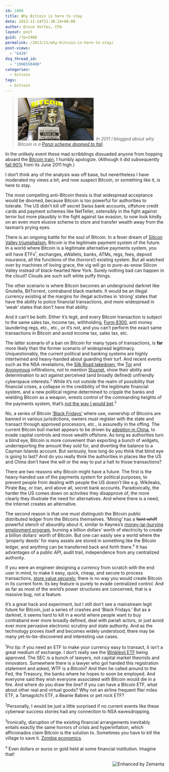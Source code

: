 ```yaml
---
id: 2468
title: Why Bitcoin is here to stay
date: 2013-11-24T21:38:24+00:00
author: Druce Vertes, CFA
layout: post
guid: /?p=2468
permalink: /2013/11/why-bitcoin-is-here-to-stay/
post-views:
  - "6428"
dsq_thread_id:
  - "1996550480"
categories:
  - bitcoin
tags:
  - bitcoin
---
```

>  *<a href="http://www.flickr.com/photos/22823034@N00/7297820998" target="_blank"><img title="Bitcoin Magazine" alt="Bitcoin Magazine" src="/assets/2020/7297820998_d94789a144_m.jpg" width="240" height="135" /></a>. In 2011 I blogged about why Bitcoin is a [Ponzi scheme doomed to fail](/2011/06/the-great-bitcoin-robbery/).*
<!--more-->
In the unlikely event these mad scribblings dissuaded anyone from hopping aboard the [Bitcoin train](http://bitcoincharts.com/charts/mtgoxUSD#rg730zczsg2011-11-26zeg2013-11-25ztgSzm1g10zm2g25), I humbly apologize. (Although it did subsequently [fall 90%](http://mobilemarketingandtechnology.com/2011/10/19/bitcoin-value-drops-90/) from its June 2011 high.)

I don’t think any of the analysis was off base, but nevertheless I have moderated my views a bit, and now suspect Bitcoin, or something like it, is here to stay.  
<!--more-->

  
The most compelling anti-Bitcoin thesis is that widespread acceptance would be doomed, because Bitcoin is too powerful for authorities to tolerate. The US didn’t kill off secret Swiss bank accounts, offshore credit cards and payment schemes like NetTeller, ostensibly in the fight against terror but more plausibly in the fight against tax evasion, to now look kindly on an even more elusive scheme to store and transfer wealth away from the taxman’s prying eyes.

There is an ongoing battle for the soul of Bitcoin. In a fever dream of [Silicon Valley triumphalism](http://startupboy.com/2013/11/07/bitcoin-the-internet-of-money/), Bitcoin is the legitimate payment system of the future. In a world where Bitcoin is a legitimate alternative payments system, you will have ETFs<sup><small>1</small></sup>, exchanges, eWallets, banks, ATMs, regs, fees, deposit insurance, all the functions of the (horrors!) existing system. But all watched over by machines of loving grace, the vig will go to pure-as-snow Silicon Valley instead of black-hearted New York. Surely nothing bad can happen in the cloud? Clouds are such soft white puffy things.

The other scenario is where Bitcoin becomes an underground darknet like Gnutella, BitTorrent, contraband black markets. It would be an illegal currency existing at the margins for illegal activities in ‘strong’ states that have the ability to police financial transactions, and more widespread in ‘weak’ states that don’t have that ability.

And it can’t be both. Either it’s legit, and every Bitcoin transaction is subject to the same sales tax, income tax, withholding, [Form 8300](http://www.fi-magazine.com/channel/compliance/article/story/2007/02/understanding-the-pesky-form-8300.aspx), anti money laundering regs, etc., etc., or it’s not, and you can’t perform the exact same transactions in Bitcoin and avoid income tax, sales tax, etc.

The latter scenario of a ban on Bitcoin for many types of transactions, is **far** more likely than the former scenario of widespread legitimacy. Unquestionably, the current political and banking systems are highly intertwined and heavy-handed about guarding their turf. And recent events such as the NSA revelations, the [Silk Road takedown](http://www.reuters.com/article/2013/10/02/crime-silkroad-raid-idUSL1N0HS12C20131002), the [Tor](http://www.wired.com/threatlevel/2013/09/freedom-hosting-fbi/) and [Anonymous](http://arstechnica.com/tech-policy/2013/08/fbi-still-needs-hector-sabu-monsegur-sentencing-delayed-again/) infiltrations, not to mention [Stuxnet](http://www.foreignpolicy.com/articles/2013/11/19/stuxnets_secret_twin_iran_nukes_cyber_attack), show their ability and determination to act against perceived (and broadly defined) unfriendly cyberspace interests.<sup><small>2</small></sup> While it’s not outside the realm of possibility that financial crises, a collapse in the credibility of the legitimate financial system, and a new political regime determined to cripple the banks and wielding Bitcoin as a weapon, wrests control of the commanding heights of the payments system, that’s [not the way I would bet](http://www.brainyquote.com/quotes/quotes/d/damonrunyo127472.html).<sup><small>3</small></sup>

No, a series of Bitcoin [‘Black Fridays’](http://www.pokernews.com/news/2012/04/the-black-friday-timeline-one-year-without-online-poker-12445.htm) where use, ownership of Bitcoins are banned in various jurisdictions, owners must register with the state and transact through approved processors, etc., is assuredly in the offing. The current Bitcoin bull market appears to be driven by [adoption in China](http://bits.blogs.nytimes.com/2013/11/19/mapping-bitcoin/?_r=0), to evade capital controls and move wealth offshore. As long as authorities turn a blind eye, Bitcoin is more convenient than exporting a bunch of widgets, underreporting the amount they sold for, and diverting the balance to a Cayman Islands account. But seriously, how long do you think that blind eye is going to last? And do you really think the authorities in places like the US and China don’t have the will or the way to put a halt to those transactions?

There are two reasons why Bitcoin might have a future. The first is the heavy-handed use of the payments system for political purposes, to prevent people from dealing with people the US doesn’t like e.g. Wikileaks, Pirate Bay, or Iran, and above all, secret bank accounts. Paradoxically, the harder the US comes down on activities they disapprove of, the more clearly they illustrate the need for alternatives. And where there is a need, the Internet creates an alternative.

The second reason is that one must distinguish the Bitcoin public distributed ledger from the Bitcoins themselves. ‘Mining’ has a <strike>faint whiff</strike> powerful stench of absurdity about it, similar to Keynes’s [money-jar-burying employment program](http://delong.typepad.com/sdj/2011/08/paul-krugman-reminds-us-of-the-context-of-keyness-bury-banknotes-in-the-ground-and-dig-them-up-discussion.html), burning a billion dollars’ worth of electricity to create a billion dollars’ worth of Bitcoin. But one can easily see a world where the ‘property deeds’ for many assets are stored in something like the Bitcoin ledger, and anything can be transferred back and forth there.<sup><small>4</small></sup> It has advantages of a public API, audit trail, independence from any centralized authority.

If you were an engineer designing a currency from scratch with the end user in mind, to make it easy, quick, cheap, and secure to process transactions, [store value securely](http://www.theguardian.com/technology/2013/nov/27/hard-drive-bitcoin-landfill-site), there is no way you would create Bitcoin in its current form. Its key feature is purely to evade centralized control. And as far as most of the world’s power structures are concerned, that is a massive bug, not a feature.

It’s a great hack and experiment, but I still don’t see a mainstream legit future for Bitcoin, just a series of crashes and ‘Black Fridays.’ But as a darknet, it seems hard to kill in a world where people want to buy contraband ever more broadly defined, deal with pariah actors, or just avoid ever more pervasive electronic scrutiny and state authority. And as the technology proves itself and becomes widely understood, there may be many yet-to-be-discovered and interesting use cases.

<sup><small>1</small></sup>Pro tip: if you need an ETF to make your currency easy to transact, it isn’t a great medium of exchange. I don’t really see the [Winklevii ETF](http://www.sec.gov/Archives/edgar/data/1579346/000119312513279830/d562329ds1.htm) being approved. The SEC is a bunch of lawyers, not capital market theorists and innovators. Somewhere there is a lawyer who got handed this registration statement and asked, WTF is a Bitcoin? And then he called around to the Fed, the Treasury, the banks where he hopes to soon be employed. And everyone said they wish everyone associated with Bitcoin would die in a fire. And where do you draw the line? If you can have a Bitcoin ETF, what about other real and virtual goods? Why not an airline frequent flier miles ETF, a Tamagotchi ETF, a Beanie Babies or pet rock ETF?

<sup><small>2</small></sup>Personally, I would be just a little surprised if no current events like these cyberwar success stories had any connection to NSA eavesdropping.

<sup><small>3</small></sup>Ironically, disruption of the existing financial arrangements inevitably entails exactly the same horrors of crisis and hyperinflation, which afficionados claim Bitcoin is the solution to. Sometimes you have to kill the village to save it. [Zombie economics](http://airshipdaily.com/the-political-economy-of-zombies/).

<sup><small>4</small></sup> Even dollars or euros or gold held at some financial institution. Imagine that!

<div class="zemanta-pixie" style="margin-top: 10px; height: 15px;">
  <a class="zemanta-pixie-a" title="Enhanced by Zemanta" href="http://www.zemanta.com/?px"><img class="zemanta-pixie-img" style="border: none; float: right;" alt="Enhanced by Zemanta" src="http://img.zemanta.com/zemified_h.png?x-id=e0f3e4bb-189b-4b81-ad67-49c756da2d09" /></a>
</div>
